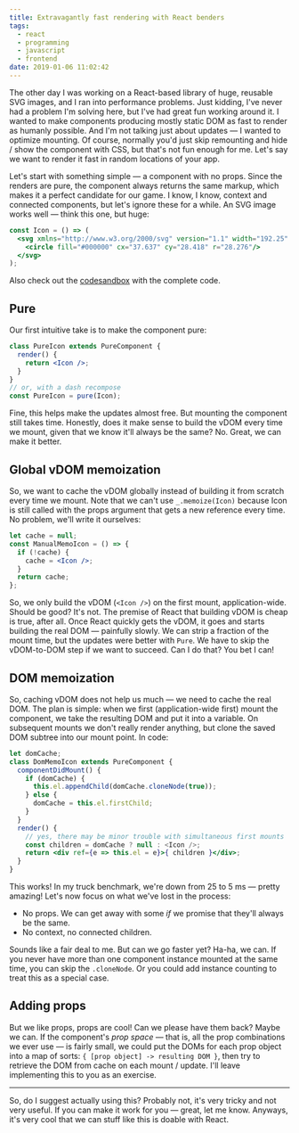 ```yaml
---
title: Extravagantly fast rendering with React benders
tags:
  - react
  - programming
  - javascript
  - frontend
date: 2019-01-06 11:02:42
---
```



The other day I was working on a React-based library of huge, reusable SVG images, and I ran into performance problems. Just kidding, I've never had a problem I'm solving here, but I've had great fun working around it. I wanted to make components producing mostly static DOM as fast to render as humanly possible. And I'm not talking just about updates — I wanted to optimize mounting. Of course, normally you'd just skip remounting and hide / show the component with CSS, but that's not fun enough for me. Let's say we want to render it fast in random locations of your app.

Let's start with something simple — a component with no props. Since the renders are pure, the component always returns the same markup, which makes it a perfect candidate for our game. I know, I know, context and connected components, but let's ignore these for a while. An SVG image works well — think this one, but huge:

```jsx
const Icon = () => (
  <svg xmlns="http://www.w3.org/2000/svg" version="1.1" width="192.25" height="66.056" viewBox="4.5 -5.222 192.25 66.056">
    <circle fill="#000000" cx="37.637" cy="28.418" r="28.276"/>
  </svg>
);
```

Also check out the [codesandbox](https://codesandbox.io/s/j9xp6pqo5) with the complete code.

## Pure

Our first intuitive take is to make the component pure:

```jsx
class PureIcon extends PureComponent {
  render() {
    return <Icon />;
  }
}
// or, with a dash recompose
const PureIcon = pure(Icon);
```

Fine, this helps make the updates almost free. But mounting the component still takes time. Honestly, does it make sense to build the vDOM every time we mount, given that we know it'll always be the same? No. Great, we can make it better.

## Global vDOM memoization

So, we want to cache the vDOM globally instead of building it from scratch every time we mount. Note that we can't use `_.memoize(Icon)` because Icon is still called with the props argument that gets a new reference every time. No problem, we'll write it ourselves:

```jsx
let cache = null;
const ManualMemoIcon = () => {
  if (!cache) {
    cache = <Icon />;
  }
  return cache;
};
```

So, we only build the vDOM (`<Icon />`) on the first mount, application-wide. Should be good? It's not. The premise of React that building vDOM is cheap is true, after all. Once React quickly gets the vDOM, it goes and starts building the real DOM — painfully slowly. We can strip a fraction of the mount time, but the updates were better with `Pure`. We have to skip the vDOM-to-DOM step if we want to succeed. Can I do that? You bet I can!

## DOM memoization

So, caching vDOM does not help us much — we need to cache the real DOM. The plan is simple: when we first (application-wide first) mount the component, we take the resulting DOM and put it into a variable. On subsequent mounts we don't really render anything, but clone the saved DOM subtree into our mount point. In code:

```jsx
let domCache;
class DomMemoIcon extends PureComponent {
  componentDidMount() {
    if (domCache) {
      this.el.appendChild(domCache.cloneNode(true));
    } else {
      domCache = this.el.firstChild;
    }
  }
  render() {
    // yes, there may be minor trouble with simultaneous first mounts
    const children = domCache ? null : <Icon />;
    return <div ref={e => this.el = e}>{ children }</div>;
  }
}
```

This works! In my truck benchmark, we're down from 25 to 5 ms — pretty amazing! Let's now focus on what we've lost in the process:

- No props. We can get away with some *if* we promise that they'll always be the same.
- No context, no connected children.

Sounds like a fair deal to me. But can we go faster yet? Ha-ha, we can. If you never have more than one component instance mounted at the same time, you can skip the `.cloneNode`. Or you could add instance counting to treat this as a special case.

## Adding props

But we like props, props are cool! Can we please have them back? Maybe we can. If the component's *prop space* — that is, all the prop combinations we ever use — is fairly small, we could put the DOMs for each prop object into a map of sorts: `{ [prop object] -> resulting DOM }`, then try to retrieve the DOM from cache on each mount / update. I'll leave implementing this to you as an exercise.

---

So, do I suggest actually using this? Probably not, it's very tricky and not very useful. If you can make it work for you — great, let me know. Anyways, it's very cool that we can stuff like this is doable with React.
